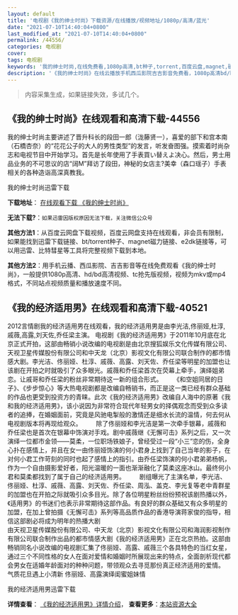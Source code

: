 ```yaml
---
layout: default
title: '电视剧《我的绅士时尚》下载资源/在线播放/视频地址/1080p/高清/蓝光'
date: "2021-07-10T14:40:04+0800"
last_modified_at: "2021-07-10T14:40:04+0800"
permalink: /44556/
categories: 电视剧
cover:
tags: 电视剧
keywords: '我的绅士时尚,在线免费看,1080p高清,bt种子,torrent,百度云盘,magnet,磁力链,迅雷下载资源'
description: '《我的绅士时尚》在线云播放手机西瓜影院吉吉影音免费看，1080p高清bd/hd未删减完整版和tc抢先枪版，mkv/mp4格式，附带bt/torrent种子、magnet/磁力链、百度云盘、网盘资源迅雷下载链接'
---
```


>内容采集生成，如果链接失效，多试几个。


## 《我的绅士时尚》在线观看和高清下载-44556

我的绅士时尚主要讲述了晋升科长的段田一郎（泷藤贤一），喜爱的部下和宫本南（石橋杏奈）的“花花公子的大人的男性类型&rdquo;的发言，听发奋图强。摸索着时尚杂志和电视节目中开始学习。首先是长年使用了手表買い替えよ决心。然后，男士用品业务的不可思议的店“阔M”拜访了段田，神秘的女店主?美幸（森口瑶子）手表相关的各种造诣高深真教我。


我的绅士时尚迅雷下载

**下载地址**： [在线观看下载 《我的绅士时尚》](https://www.993dy.com//vod-detail-id-7427.html) 


**无法下载?**：`如果迅雷因版权原因无法下载，关注微信公众号 `

**其他方法1**：从百度云网盘下载视频，百度云网盘支持在线观看，非会员有限制，如果能找到迅雷下载链接、bt/torrent种子、magnet磁力链接、e2dk链接等，可以用迅雷、比特彗星等工具将完整视频下载到本地。

**其他方法2**：用手机云播、西瓜影院、吉吉影音等在线免费观看《我的绅士时尚》，一般提供1080p高清、hd/bd高清视频、tc抢先版视频，视频为mkv或mp4格式，不同站点视频质量和播放速度不同。


## 《我的经济适用男》在线观看和高清下载-40521

2012言情剧我的经济适用男在线观看，我的经济适用男是由李光洁,佟丽娅,杜淳,戚薇,高露,刘天佐,乔任梁主演。 电视剧《我的经济适用男》于2011年10月底在北京正式开拍，这部由畅销小说改编的电视剧是由北京搜狐娱乐文化传媒有限公司、天视卫星传媒股份有限公司和中天龙（北京）影视文化有限公司联合制作的都市情感大剧。李光洁、佟丽娅、杜淳、戚薇、高露、刘天佐、乔任梁等明星的加盟也让该剧在开拍之时就吸引了众多眼光。戚薇和乔任梁首次在荧幕上牵手，演绎姐弟恋。让戚哥和乔任梁的粉丝非常期待这一新的组合形式。 　　《和空姐同居的日子》、《步步惊心》等大热电视剧都是改编自畅销书，而正是这一类已经有群众基础的作品也更受到投资方的青睐。此次《我的经济适用男》改编自人海中的原著《我和我的经济适用男》，该小说因为非常符合现代年轻男女的择偶观念而受到众多读者的追捧，在婚姻面前，究竟是风驰电掣般的激情还是细水长流的温情，何去何从电视剧版本将再现给观众。 　　除了佟丽娅和李光洁是第一次牵手银幕，戚薇和乔任梁也是首次在银幕中饰演对手戏。剧中戚薇继《无懈可击》系列之后，又一次演绎一位都市金领&mdash;—莫柔，一位职场铁娘子，曾经受过一段&ldquo;小三”恋的伤，全身心扑在感情上，并且在女一由佟丽娅饰演的何小君身上找到了自己当年的影子，在对何小君工作苛刻的同时也起了感情上的指引。由乔任梁饰演的何小君弟弟杨帆，作为一个自由摄影爱好者，阳光温暖的一面也渐渐融化了莫柔这座冰山。最终何小君和莫柔都找到了属于自己的经济适用男。 　　剧组曝光了主演名单，李光洁、佟丽娅、杜淳、戚薇、高露、刘天佐、乔任梁、周泓、盖克、李光复等老中青群星的加盟也在开拍之际就吸引众多目光。除了各位明星粉丝纷纷预祝该剧热播以外，《适用男》的书迷们也表示非常期待这部作品。有良好的群众基础又有众多明星的加盟，在加上曾拍摄《无懈可击》系列等高品质作品的香港导演蒋家俊的指导，相信这部剧必将成为明年的热播大剧<br /> 由天视卫星传媒股份有限公司、中天龙（北京）影视文化有限公司和海润影视制作有限公司联合制作出品的都市情感大剧《我的经济适用男》正在北京热拍。这部由畅销同名小说改编的电视剧汇集了佟丽娅、高露、戚薇三个各具特色的当红女星，通过三个不同性格的女人在面对爱情和婚姻时所展现出来的特点，全面剖析现代都会男女在适婚年龄面对的种种问题，带领观众去寻觅那份真正经济适用的爱情。 气质花旦遇上小清新 佟丽娅、高露演绎闺蜜姐妹情


我的经济适用男迅雷下载

**详情查看**： [《我的经济适用男》详情介绍](/movie/40521/)， **查看更多**：[本站资源大全](/movie/t/all/)

